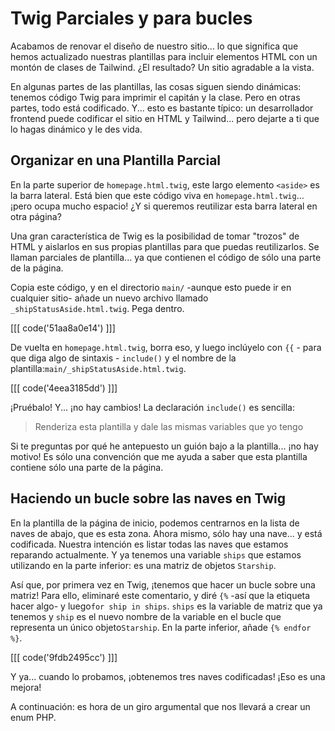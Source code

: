 # Twig Parciales y para bucles

Acabamos de renovar el diseño de nuestro sitio... lo que significa que hemos actualizado nuestras plantillas para incluir elementos HTML con un montón de clases de Tailwind. ¿El resultado? Un sitio agradable a la vista.

En algunas partes de las plantillas, las cosas siguen siendo dinámicas: tenemos código Twig para imprimir el capitán y la clase. Pero en otras partes, todo está codificado. Y... esto es bastante típico: un desarrollador frontend puede codificar el sitio en HTML y Tailwind... pero dejarte a ti que lo hagas dinámico y le des vida.

## Organizar en una Plantilla Parcial

En la parte superior de `homepage.html.twig`, este largo elemento `<aside>` es la barra lateral. Está bien que este código viva en `homepage.html.twig`... ¡pero ocupa mucho espacio! ¿Y si queremos reutilizar esta barra lateral en otra página?

Una gran característica de Twig es la posibilidad de tomar "trozos" de HTML y aislarlos en sus propias plantillas para que puedas reutilizarlos. Se llaman parciales de plantilla... ya que contienen el código de sólo una parte de la página.

Copia este código, y en el directorio `main/` -aunque esto puede ir en cualquier sitio- añade un nuevo archivo llamado `_shipStatusAside.html.twig`. Pega dentro.

[[[ code('51aa8a0e14') ]]]

De vuelta en `homepage.html.twig`, borra eso, y luego inclúyelo con `{{` - para que diga algo de sintaxis - `include()` y el nombre de la plantilla:`main/_shipStatusAside.html.twig`.

[[[ code('4eea3185dd') ]]]

¡Pruébalo! Y... ¡no hay cambios! La declaración `include()` es sencilla:

> Renderiza esta plantilla y dale las mismas variables que yo tengo

Si te preguntas por qué he antepuesto un guión bajo a la plantilla... ¡no hay motivo! Es sólo una convención que me ayuda a saber que esta plantilla contiene sólo una parte de la página.

## Haciendo un bucle sobre las naves en Twig

En la plantilla de la página de inicio, podemos centrarnos en la lista de naves de abajo, que es esta zona. Ahora mismo, sólo hay una nave... y está codificada. Nuestra intención es listar todas las naves que estamos reparando actualmente. Y ya tenemos una variable `ships` que estamos utilizando en la parte inferior: es una matriz de objetos `Starship`.

Así que, por primera vez en Twig, ¡tenemos que hacer un bucle sobre una matriz! Para ello, eliminaré este comentario, y diré `{%` -así que la etiqueta hacer algo- y luego`for ship in ships`. `ships` es la variable de matriz que ya tenemos y `ship` es el nuevo nombre de la variable en el bucle que representa un único objeto`Starship`. En la parte inferior, añade `{% endfor %}`.

[[[ code('9fdb2495cc') ]]]

Y ya... cuando lo probamos, ¡obtenemos tres naves codificadas! ¡Eso es una mejora!

A continuación: es hora de un giro argumental que nos llevará a crear un enum PHP.
